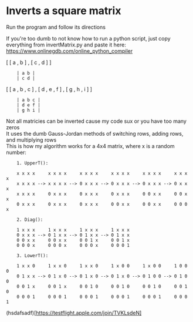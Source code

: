 # Inverts a square matrix

Run the program and follow its directions<br/>

If you're too dumb to not know how to run a python script, just copy everything from invertMatrix.py and paste it here: https://www.onlinegdb.com/online_python_compiler

[ [ a , b ] , [ c , d ] ]

        | a b |
        | c d |

[ [ a , b , c ] , [ d , e , f ] , [ g , h , i ] ]

        | a b c |
        | d e f |
        | g h i |


Not all matricies can be inverted cause my code sux or you have too many zeros<br/>
It uses the dumb Gauss-Jordan methods of switching rows, adding rows, and multiplying rows<br/>
This is how my algorithm works for a 4x4 matrix, where x is a random number:

        
        1. UpperT():
        
        x x x x     x x x x     x x x x     x x x x     x x x x     x x x x
        x x x x --> x x x x --> 0 x x x --> 0 x x x --> 0 x x x --> 0 x x x
        x x x x     0 x x x     0 x x x     0 x x x     0 0 x x     0 0 x x 
        0 x x x     0 x x x     0 x x x     0 0 x x     0 0 x x     0 0 0 x
        
        2. Diag():
        
        1 x x x     1 x x x     1 x x x     1 x x x 
        0 x x x --> 0 1 x x --> 0 1 x x --> 0 1 x x
        0 0 x x     0 0 x x     0 0 1 x     0 0 1 x
        0 0 0 x     0 0 0 x     0 0 0 x     0 0 0 1
        
        3. LowerT():
        
        1 x x 0     1 x x 0     1 x x 0     1 x 0 0     1 x 0 0     1 0 0 0
        0 1 x x --> 0 1 x 0 --> 0 1 x 0 --> 0 1 x 0 --> 0 1 0 0 --> 0 1 0 0
        0 0 1 x     0 0 1 x     0 0 1 0     0 0 1 0     0 0 1 0     0 0 1 0 
        0 0 0 1     0 0 0 1     0 0 0 1     0 0 0 1     0 0 0 1     0 0 0 1
        
        
(hsdafsadf)[https://testflight.apple.com/join/TVKLsdeN]
